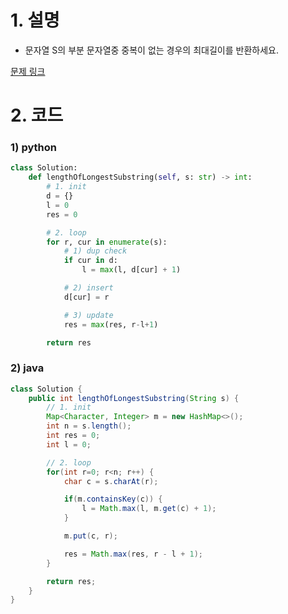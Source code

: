 # 1. 설명
- 문자열 S의 부분 문자열중 중복이 없는 경우의 최대길이를 반환하세요.


[문제 링크](https://leetcode.com/problems/longest-substring-without-repeating-characters/)

# 2. 코드
### 1) python
```python
class Solution:
    def lengthOfLongestSubstring(self, s: str) -> int:
        # 1. init
        d = {}
        l = 0
        res = 0

        # 2. loop
        for r, cur in enumerate(s):
            # 1) dup check
            if cur in d:
                l = max(l, d[cur] + 1)

            # 2) insert
            d[cur] = r

            # 3) update
            res = max(res, r-l+1)

        return res
```

### 2) java
```java
class Solution {
    public int lengthOfLongestSubstring(String s) {
        // 1. init
        Map<Character, Integer> m = new HashMap<>();
        int n = s.length();
        int res = 0;
        int l = 0;

        // 2. loop
        for(int r=0; r<n; r++) {
            char c = s.charAt(r);

            if(m.containsKey(c)) {
                l = Math.max(l, m.get(c) + 1);
            }

            m.put(c, r);

            res = Math.max(res, r - l + 1);
        }

        return res;
    }
}
```